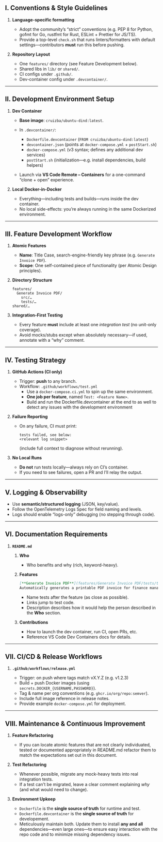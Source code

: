 ## I. Conventions & Style Guidelines

1. **Language-specific formatting**

   * Adopt the community’s “strict” conventions (e.g. PEP 8 for Python, gofmt for Go, rustfmt for Rust, ESLint + Prettier for JS/TS).
   * Provide a top-level `check.sh` that runs linters/formatters with default settings—contributors **must** run this before pushing.

2. **Repository Layout**

   * One `features/` directory (see Feature Development below).
   * Shared libs in `lib/` or `shared/`.
   * CI configs under `.github/`.
   * Dev-container config under `.devcontainer/`.

---

## II. Development Environment Setup

1. **Dev Container**

   * **Base image**: `cruizba/ubuntu-dind:latest`.
   * In `.devcontainer/`:

     * `Dockerfile.devcontainer` (`FROM cruizba/ubuntu-dind:latest`)
     * `devcontainer.json` (points at `docker-compose.yml` + `postStart.sh`)
     * `docker-compose.yml` (v3 syntax; defines any additional dev services)
     * `postStart.sh` (initialization—e.g. install dependencies, build helpers)
   * Launch via **VS Code Remote – Containers** for a one-command “clone + open” experience.

2. **Local Docker-in-Docker**

   * Everything—including tests and builds—runs inside the dev container.
   * No local side-effects: you’re always running in the same Dockerized environment.

---

## III. Feature Development Workflow

1. **Atomic Features**

   * **Name**: Title Case, search-engine-friendly key phrase (e.g. `Generate Invoice PDF`).
   * **Scope**: One self-contained piece of functionality (per Atomic Design principles).
2. **Directory Structure**

   ```
   features/
     Generate Invoice PDF/
       src/…
       tests/…
   shared/…
   ```
3. **Integration-First Testing**

   * Every feature **must** include at least one *integration test* (no unit-only coverage).
   * Avoid mocks/stubs except when absolutely necessary—if used, annotate with a “why” comment.

---

## IV. Testing Strategy

1. **GitHub Actions (CI only)**

   * Trigger: **push** to any branch.
   * Workflow: `.github/workflows/test.yml`
     * Use a `docker-compose.ci.yml` to spin up the same environment.
     * **One job per feature**, named `Test: <Feature Name>`.
     * Build and run the Dockerfile.devcontainer at the end to as well to detect any issues with the development environment 
2. **Failure Reporting**

   * On any failure, CI must print:

     ```
     tests failed, see below:
     <relevant log snippet>
     ```

     (include full context to diagnose without rerunning).
3. **No Local Runs**

   * **Do not** run tests locally—always rely on CI’s container.
   * If you need to see failures, open a PR and I’ll relay the output.

---

## V. Logging & Observability

* Use **semantic/structured logging** (JSON, key/value).
* Follow the OpenTelemetry Logs Spec for field naming and levels.
* Logs should enable “logs-only” debugging (no stepping through code).

---

## VI. Documentation Requirements

1. **`README.md`**

   1. **Who**

      * Who benefits and why (rich, keyword-heavy).
   2. **Features**

      ```markdown
      [**Generate Invoice PDF**](features/Generate Invoice PDF/tests/test_invoice_pdf.py#L1-L20) — 
      Automatically generates a printable PDF invoice for finance managers.
      ```

      * Name tests after the feature (as close as possible).
      * Links jump to test code.
      * Description describes how it would help the person described in the **Who** section.
   3. **Contributions**

      * How to launch the dev container, run CI, open PRs, etc.
      * Reference VS Code Dev Containers docs for details.

---

## VII. CI/CD & Release Workflows

1. **`.github/workflows/release.yml`**

   * Trigger: on push where tags match vX.Y.Z (e.g. v1.2.3)
   * Build + push Docker images (using `secrets.DOCKER_{USERNAME,PASSWORD}`).
   * Tag & name per org conventions (e.g. `ghcr.io/org/repo:semver`).
   * Include full image reference in release notes.
   * Provide example `docker-compose.yml` for deployment.

---

## VIII. Maintenance & Continuous Improvement

1. **Feature Refactoring**
   
   * If you can locate atomic features that are not clearly individuated, tested or documented appropriately in README.md refactor them to match the expectations set out in this document.
1. **Test Refactoring**

   * Whenever possible, migrate any mock-heavy tests into real integration tests.
   * If a test can’t be migrated, leave a clear comment explaining *why* (and what would need to change).
2. **Environment Upkeep**

   * `Dockerfile` is the **single source of truth** for runtime and test.
   * `Dockerfile.devcontainer` is the **single source of truth** for developement.
   * Meticulously maintain both. Update them to install **any and all** dependencies—even large ones—to ensure easy interaction with the repo code and to minimize missing dependency issues.
